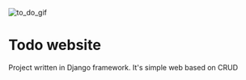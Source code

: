 ![to_do_gif](https://user-images.githubusercontent.com/81683616/183670012-e4d0abf0-5907-429d-a9d5-78f0286ade0a.gif)

# Todo website
Project written in Django framework. It's simple web based on CRUD
